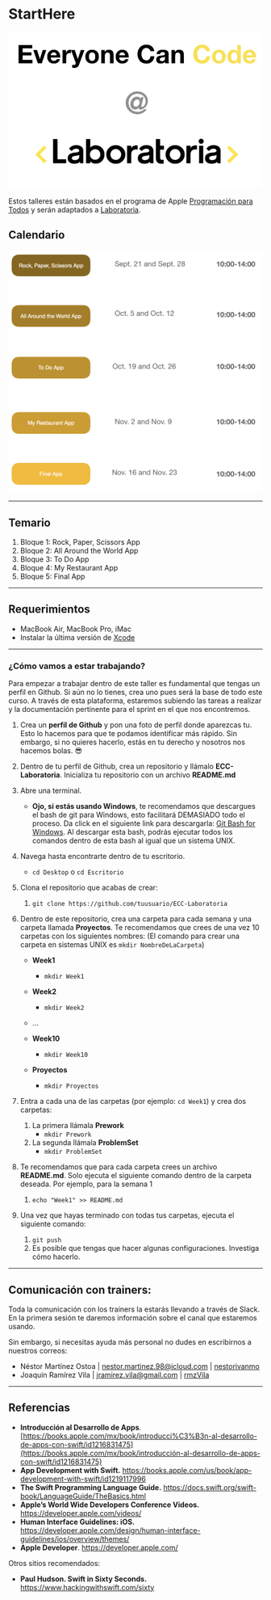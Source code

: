# StartHere

![logo](images/logo.png)

Estos talleres están basados en el programa de Apple [Programación para Todos](https://www.apple.com/mx/everyone-can-code/) y serán adaptados a [Laboratoria](https://www.laboratoria.la/).



## Calendario

![calendar](images/calendar.png)

---

## Temario

1. Bloque 1: Rock, Paper, Scissors App 
2. Bloque 2: All Around the World App 
3. Bloque 3: To Do App
4. Bloque 4: My Restaurant App 
5. Bloque 5: Final App 

---

## Requerimientos

- MacBook Air, MacBook Pro, iMac 
- Instalar la última versión de [Xcode](https://apps.apple.com/us/app/xcode/id497799835?mt=12)

---

### ¿Cómo vamos a estar trabajando?

Para empezar a trabajar dentro de este taller es fundamental que tengas un perfil en Github. Si aún no lo tienes, crea uno pues será la base de todo este curso. A través de esta plataforma, estaremos subiendo las tareas a realizar y la documentación pertinente para el sprint en el que nos encontremos. 

1. Crea un **perfil de Github** y pon una foto de perfil donde aparezcas tu. Esto lo hacemos para que te podamos identificar más rápido. Sin embargo, si no quieres hacerlo, estás en tu derecho y nosotros nos hacemos bolas. :sunglasses:

2. Dentro de tu perfil de Github, crea un repositorio y llámalo **ECC-Laboratoria**. Inicializa tu repositorio con un archivo **README.md**

3. Abre una terminal. 

   - **Ojo, si estás usando Windows**, te recomendamos que descargues el bash de git para Windows, esto facilitará DEMASIADO todo el proceso. Da click en el siguiente link para descargarla: [Git Bash for Windows](https://gitforwindows.org/). Al descargar esta bash, podrás ejecutar todos los comandos dentro de esta bash al igual que un sistema UNIX. 

4. Navega hasta encontrarte dentro de tu escritorio.

   - ```cd Desktop``` o ```cd Escritorio``` 

5. Clona el repositorio que acabas de crear:

   1. ```git clone https://github.com/tuusuario/ECC-Laboratoria ```

6. Dentro de este repositorio, crea una carpeta para cada semana y una carpeta llamada **Proyectos**. Te recomendamos que crees de una vez 10 carpetas con los siguientes nombres: (El comando para crear una carpeta en sistemas UNIX es ```mkdir NombreDeLaCarpeta```) 

   - **Week1**
     - ```mkdir Week1``` 

   - **Week2**
     - ```mkdir Week2```

   - ...

   - **Week10**
     - ```mkdir Week10``` 
   - **Proyectos**
     - ```mkdir Proyectos``` 

7. Entra a cada una de las carpetas (por ejemplo: ```cd Week1```) y crea dos carpetas: 

   1. La primera llámala **Prework**
      - ```mkdir Prework```
   2. La segunda llámala **ProblemSet**
      - ```mkdir ProblemSet```

8. Te recomendamos que para cada carpeta crees un archivo **README.md**. Solo ejecuta el siguiente comando dentro de la carpeta deseada. Por ejemplo, para la semana 1

   1. ```echo "Week1" >> README.md```

9. Una vez que hayas terminado con todas tus carpetas, ejecuta el siguiente comando: 

   1. ```git push``` 
   2. Es posible que tengas que hacer algunas configuraciones. Investiga cómo hacerlo. 

---

## Comunicación con trainers: 

Toda la comunicación con los trainers la estarás llevando a través de Slack. En la primera sesión te daremos información sobre el canal que estaremos usando. 

Sin embargo, si necesitas ayuda más personal no dudes en escribirnos a nuestros correos:

- Néstor Martínez Ostoa | nestor.martinez.98@icloud.com | [nestorivanmo](https://github.com/nestorivanmo)
- Joaquín Ramírez Vila | jramirez.vila@gmail.com | [rmzVila](https://github.com/rmzVila)

---

## Referencias

- **Introducción al Desarrollo de Apps**. [https://books.apple.com/mx/book/introducci%C3%B3n-al-desarrollo-de-apps-con-swift/id1216831475](https://books.apple.com/mx/book/introducción-al-desarrollo-de-apps-con-swift/id1216831475)
- **App Development with Swift.** https://books.apple.com/us/book/app-development-with-swift/id1219117996
- **The Swift Programming Language Guide.** https://docs.swift.org/swift-book/LanguageGuide/TheBasics.html
- **Apple’s World Wide Developers Conference Videos.** https://developer.apple.com/videos/
- **Human Interface Guidelines: iOS.** https://developer.apple.com/design/human-interface-guidelines/ios/overview/themes/
- **Apple Developer**. https://developer.apple.com/

Otros sitios recomendados:

- **Paul Hudson. Swift in Sixty Seconds.** https://www.hackingwithswift.com/sixty